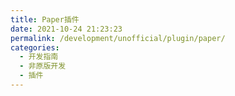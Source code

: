 ```yaml
---
title: Paper插件
date: 2021-10-24 21:23:23
permalink: /development/unofficial/plugin/paper/
categories: 
  - 开发指南
  - 非原版开发
  - 插件
---
```

